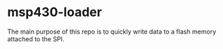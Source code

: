# msp430-loader
The main purpose of this repo is to quickly write data to a flash memory attached to the SPI.
